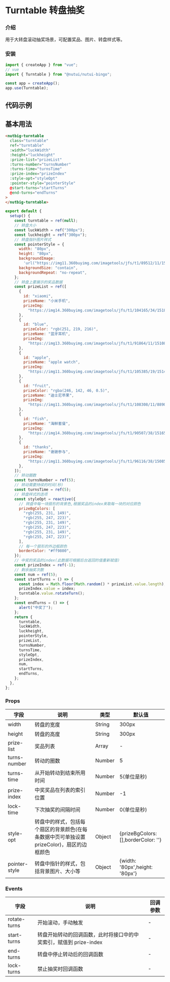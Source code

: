 # Turntable 转盘抽奖

### 介绍

用于大转盘滚动抽奖场景，可配置奖品、图片、转盘样式等。

### 安装

```javascript
import { createApp } from "vue";
// vue
import { Turntable } from "@nutui/nutui-bingo";

const app = createApp();
app.use(Turntable);
```

## 代码示例

## 基本用法

```html
<nutbig-turntable
  class="turntable"
  ref="turntable"
  :width="luckWidth"
  :height="luckheight"
  :prize-list="prizeList"
  :turns-number="turnsNumber"
  :turns-time="turnsTime"
  :prize-index="prizeIndex"
  :style-opt="styleOpt"
  :pointer-style="pointerStyle"
  @start-turns="startTurns"
  @end-turns="endTurns"
>
</nutbig-turntable>
```

```javascript
export default {
  setup() {
    const turntable = ref(null);
    // 转盘大小
    const luckWidth = ref("300px");
    const luckheight = ref("300px");
    // 转盘指针图片样式
    const pointerStyle = {
      width: "80px",
      height: "80px",
      backgroundImage:
        'url("https://img11.360buyimg.com/imagetools/jfs/t1/89512/11/15244/137408/5e6f15edEf57fa3ff/cb57747119b3bf89.png")',
      backgroundSize: "contain",
      backgroundRepeat: "no-repeat",
    };
    // 转盘上要展示的奖品数据
    const prizeList = ref([
      {
        id: "xiaomi",
        prizeName: "小米手机",
        prizeImg:
          "https://img14.360buyimg.com/imagetools/jfs/t1/104165/34/15186/96522/5e6f1435E46bc0cb0/d4e878a15bfd9362.png",
      },
      {
        id: "blue",
        prizeColor: "rgb(251, 219, 216)",
        prizeName: "蓝牙耳机",
        prizeImg:
          "https://img13.360buyimg.com/imagetools/jfs/t1/91864/11/15108/139003/5e6f146dE1c7b511d/1ddc5aa6e502060a.jpg",
      },
      {
        id: "apple",
        prizeName: "apple watch",
        prizeImg:
          "https://img11.360buyimg.com/imagetools/jfs/t1/105385/19/15140/111093/5e6f1506E48bd0dfb/829a98a8cdb4c27f.png",
      },
      {
        id: "fruit",
        prizeColor: "rgba(246, 142, 46, 0.5)",
        prizeName: "迪士尼苹果",
        prizeImg:
          "https://img11.360buyimg.com/imagetools/jfs/t1/108308/11/8890/237603/5e6f157eE489cccf1/26e0437cfd93b9c8.png",
      },
      {
        id: "fish",
        prizeName: "海鲜套餐",
        prizeImg:
          "https://img14.360buyimg.com/imagetools/jfs/t1/90507/38/15165/448364/5e6f15b4E5df0c718/4bd4c3d375eec312.png",
      },
      {
        id: "thanks",
        prizeName: "谢谢参与",
        prizeImg:
          "https://img11.360buyimg.com/imagetools/jfs/t1/96116/38/15085/5181/5e6f15d1E48e31d30/71353b61dff705d4.png",
      },
    ]);
    // 转动圈数
    const turnsNumber = ref(5);
    // 转动需要持续的时间(秒)
    const turnsTime = ref(5);
    // 转盘样式的选项
    const styleOpt = reactive({
      // 转盘中每一块扇形的背景色,根据奖品的index来取每一块的对应颜色
      prizeBgColors: [
        "rgb(255, 231, 149)",
        "rgb(255, 247, 223)",
        "rgb(255, 231, 149)",
        "rgb(255, 247, 223)",
        "rgb(255, 231, 149)",
        "rgb(255, 247, 223)",
      ],
      // 每一个扇形的外边框颜色
      borderColor: "#ff9800",
    });
    // 中奖的奖品的index(此数据可根据后台返回的值重新赋值)
    const prizeIndex = ref(-1);
    // 剩余抽奖次数
    const num = ref(5);
    const startTurns = () => {
      const index = Math.floor(Math.random() * prizeList.value.length);
      prizeIndex.value = index;
      turntable.value.rotateTurn();
    };
    const endTurns = () => {
      alert("中奖了");
    };
    return {
      turntable,
      luckWidth,
      luckheight,
      pointerStyle,
      prizeList,
      turnsNumber,
      turnsTime,
      styleOpt,
      prizeIndex,
      num,
      startTurns,
      endTurns,
    };
  },
};
```

### Props

| 字段          | 说明                                                                                      | 类型   | 默认值                              |
| ------------- | ----------------------------------------------------------------------------------------- | ------ | ----------------------------------- |
| width         | 转盘的宽度                                                                                | String | 300px                               |
| height        | 转盘的高度                                                                                | String | 300px                               |
| prize-list    | 奖品列表                                                                                  | Array  | -                                   |
| turns-number  | 转动的圈数                                                                                | Number | 5                                   |
| turns-time    | 从开始转动到结束所用时间                                                                  | Number | 5(单位是秒)                         |
| prize-index   | 中奖奖品在列表的索引位置                                                                  | Number | -1                                  |
| lock-time     | 下次抽奖的间隔时间                                                                        | Number | 0(单位是秒)                         |
| style-opt     | 转盘中的样式，包括每个扇区的背景颜色(在每条数据中页可单独设置 prizeColor)，扇区的边框颜色 | Object | {prizeBgColors: [],borderColor: ''} |
| pointer-style | 转盘中指针的样式，包括背景图片、大小等                                                    | Object | {width: '80px',height: '80px'}      |

### Events

| 字段         | 说明                                                               | 回调参数 |
| ------------ | ------------------------------------------------------------------ | -------- |
| rotate-turns | 开始滚动，手动触发                                                 | -        |
| start-turns  | 转盘开始转动的回调函数，此时将接口中的中奖索引，赋值到 prize-index | -        |
| end-turns    | 转盘中停止转动后的回调函数                                         | -        |
| lock-turns   | 禁止抽奖时回调函数                                                 | -        |

